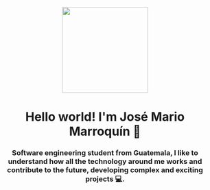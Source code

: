 <div id="header_image" align="center">
    <img src="https://media.giphy.com/media/AO5qaphTxRnyw/giphy.gif/" width="200" />
    <h1 align="center">Hello world! I'm José Mario Marroquín 👾</h1>
    <h3 align="center">Software engineering student from Guatemala,
        I like to understand how all the technology around me works 
        and contribute to the future, developing complex and exciting projects 💻. </h3>
</div>  

<!--
**JoseMarold/JoseMarold** is a ✨ _special_ ✨ repository because its `README.md` (this file) appears on your GitHub profile.

Here are some ideas to get you started:

- 🔭 I’m currently working on ...
- 🌱 I’m currently learning ...
- 👯 I’m looking to collaborate on ...
- 🤔 I’m looking for help with ...
- 💬 Ask me about ...
- 📫 How to reach me: ...
- 😄 Pronouns: ...
- ⚡ Fun fact: ...
-->
